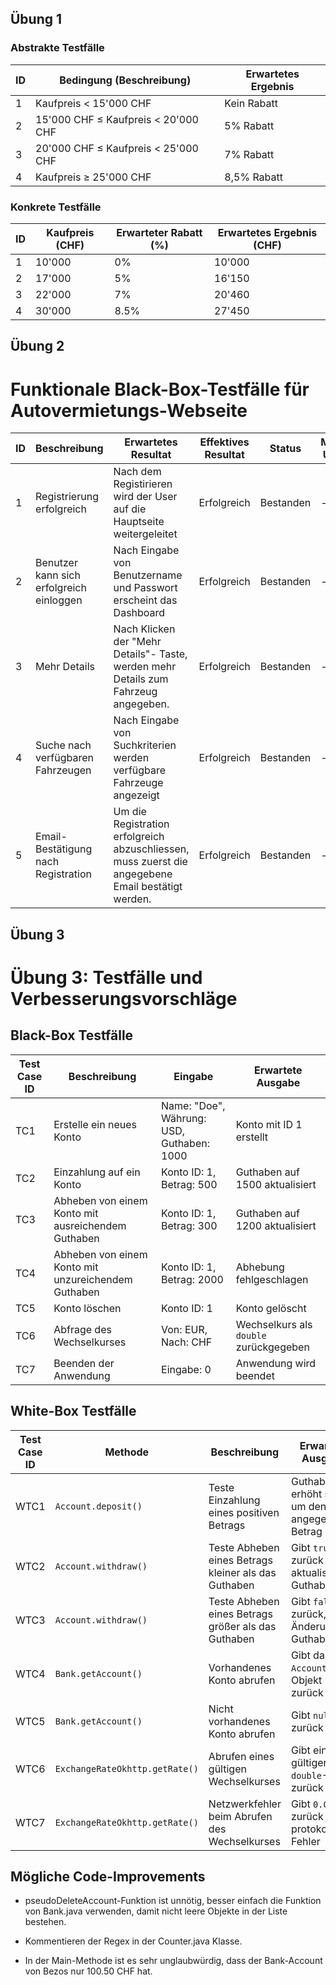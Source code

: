 ## Übung 1

### Abstrakte Testfälle

| ID | Bedingung (Beschreibung)                           | Erwartetes Ergebnis     |
|----|----------------------------------------------------|-------------------------|
| 1  | Kaufpreis < 15'000 CHF                             | Kein Rabatt             |
| 2  | 15'000 CHF ≤ Kaufpreis < 20'000 CHF                | 5% Rabatt               |
| 3  | 20'000 CHF ≤ Kaufpreis < 25'000 CHF                | 7% Rabatt               |
| 4  | Kaufpreis ≥ 25'000 CHF                             | 8,5% Rabatt             |



### Konkrete Testfälle
| ID | Kaufpreis (CHF) | Erwarteter Rabatt (%) | Erwartetes Ergebnis (CHF) |
|----|-----------------|-----------------------|---------------------------|
| 1  | 10'000         | 0%                    | 10'000                    |
| 2  | 17'000         | 5%                    | 16'150                    |
| 3  | 22'000         | 7%                    | 20'460                    |
| 4  | 30'000         | 8.5%                  | 27'450                    |

## Übung 2
# Funktionale Black-Box-Testfälle für Autovermietungs-Webseite

| ID  | Beschreibung                                      | Erwartetes Resultat                                      | Effektives Resultat | Status     | Mögliche Ursache                       |
|-----|---------------------------------------------------|----------------------------------------------------------|---------------------|------------|---------------------------------------|
| 1   | Registrierung erfolgreich                          | Nach dem Registirieren wird der User auf die Hauptseite weitergeleitet | Erfolgreich         | Bestanden  | -                                     |
| 2   | Benutzer kann sich erfolgreich einloggen          | Nach Eingabe von Benutzername und Passwort erscheint das Dashboard | Erfolgreich         | Bestanden  | -                                     |
| 3   | Mehr Details                | Nach Klicken der "Mehr Details"- Taste, werden mehr Details zum Fahrzeug angegeben.    | Erfolgreich         | Bestanden  | -                                     |
| 4   | Suche nach verfügbaren Fahrzeugen                 | Nach Eingabe von Suchkriterien werden verfügbare Fahrzeuge angezeigt | Erfolgreich         | Bestanden  | -                                     |
| 5   | Email-Bestätigung nach Registration                   | Um die Registration erfolgreich abzuschliessen, muss zuerst die angegebene Email bestätigt werden.   | Erfolgreich         | Bestanden  | -                                     |


## Übung 3

# Übung 3: Testfälle und Verbesserungsvorschläge

## Black-Box Testfälle
| **Test Case ID** | **Beschreibung** | **Eingabe** | **Erwartete Ausgabe** |
|------------------|------------------|-------------|-----------------------|
| TC1              | Erstelle ein neues Konto | Name: "Doe", Währung: USD, Guthaben: 1000 | Konto mit ID 1 erstellt |
| TC2              | Einzahlung auf ein Konto | Konto ID: 1, Betrag: 500 | Guthaben auf 1500 aktualisiert |
| TC3              | Abheben von einem Konto mit ausreichendem Guthaben | Konto ID: 1, Betrag: 300 | Guthaben auf 1200 aktualisiert |
| TC4              | Abheben von einem Konto mit unzureichendem Guthaben | Konto ID: 1, Betrag: 2000 | Abhebung fehlgeschlagen |
| TC5              | Konto löschen | Konto ID: 1 | Konto gelöscht |
| TC6              | Abfrage des Wechselkurses | Von: EUR, Nach: CHF | Wechselkurs als `double` zurückgegeben |
| TC7              | Beenden der Anwendung | Eingabe: 0 | Anwendung wird beendet |

## White-Box Testfälle
| **Test Case ID** | **Methode** | **Beschreibung** | **Erwartete Ausgabe** |
|------------------|-------------|------------------|-----------------------|
| WTC1             | `Account.deposit()` | Teste Einzahlung eines positiven Betrags | Guthaben erhöht sich um den angegebenen Betrag |
| WTC2             | `Account.withdraw()` | Teste Abheben eines Betrags kleiner als das Guthaben | Gibt `true` zurück und aktualisiert Guthaben |
| WTC3             | `Account.withdraw()` | Teste Abheben eines Betrags größer als das Guthaben | Gibt `false` zurück, keine Änderung am Guthaben |
| WTC4             | `Bank.getAccount()` | Vorhandenes Konto abrufen | Gibt das `Account`-Objekt zurück |
| WTC5             | `Bank.getAccount()` | Nicht vorhandenes Konto abrufen | Gibt `null` zurück |
| WTC6             | `ExchangeRateOkhttp.getRate()` | Abrufen eines gültigen Wechselkurses | Gibt einen gültigen `double`-Wert zurück |
| WTC7             | `ExchangeRateOkhttp.getRate()` | Netzwerkfehler beim Abrufen des Wechselkurses | Gibt `0.0` zurück und protokolliert Fehler |

## Mögliche Code-Improvements
- pseudoDeleteAccount-Funktion ist unnötig, besser einfach die  Funktion von Bank.java verwenden, damit nicht leere Objekte in der Liste bestehen.

- Kommentieren der Regex in der Counter.java Klasse.

- In der Main-Methode ist es sehr unglaubwürdig, dass der Bank-Account von Bezos nur 100.50 CHF hat. 
